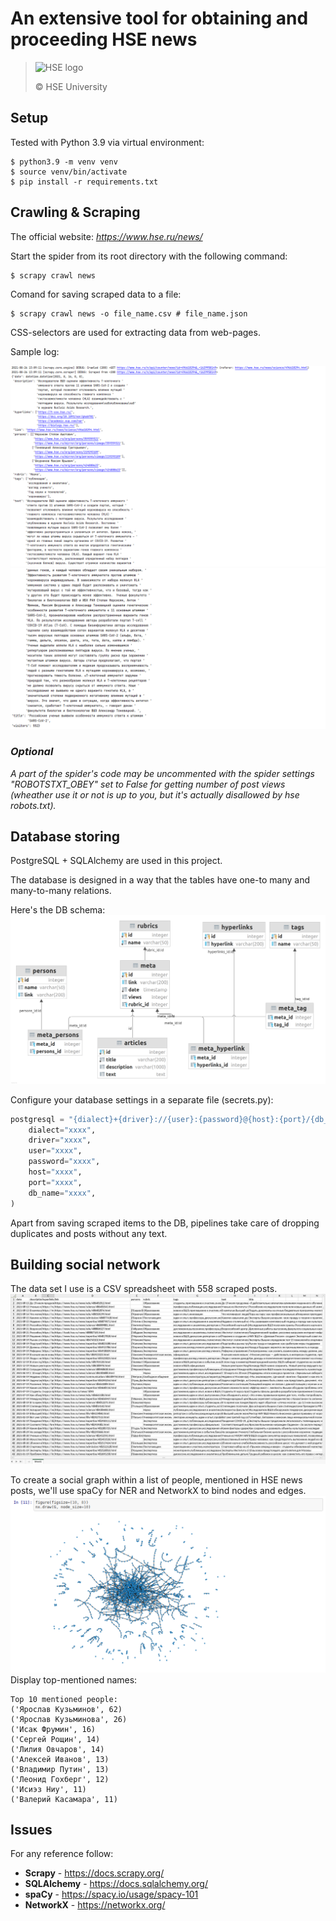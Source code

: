 # An extensive tool for obtaining and proceeding HSE news 
> ![HSE logo](https://www.hse.ru/data/2020/11/16/1367273515/HSE_University_blue.png) 
>
> © HSE University
## Setup
Tested with Python 3.9 via virtual environment:
```shell
$ python3.9 -m venv venv
$ source venv/bin/activate
$ pip install -r requirements.txt
```

## Crawling & Scraping

The official website: *https://www.hse.ru/news/*

Start the spider from its root directory with the following command:
```shell
$ scrapy crawl news
```

Comand for saving scraped data to a file:
```shell
$ scrapy crawl news -o file_name.csv # file_name.json
```
CSS-selectors are used for extracting data from web-pages.

Sample log:

![log1](/images/log1.png)
![log2](/images/log2.png)

### *Optional*
*A part of the spider's code may be uncommented with the spider settings "ROBOTSTXT_OBEY" set to False for getting number of post views (wheather use it or not is up to you, but it's actually disallowed by hse robots.txt).*

## Database storing

PostgreSQL + SQLAlchemy are used in this project. 

The database is designed in a way that the tables have one-to many and many-to-many relations.

Here's the DB schema:
![db_schema](/images/news_hse.png)

Configure your database settings in a separate file (secrets.py):
```python
postgresql = "{dialect}+{driver}://{user}:{password}@{host}:{port}/{db_name}".format(
    dialect="xxxx",
    driver="xxxx",
    user="xxxx",
    password="xxxx",
    host="xxxx",
    port="xxxx",
    db_name="xxxx",
)
```
Apart from saving scraped items to the DB, pipelines take care of dropping duplicates and posts without any text.

## Building social network

The data set I use is a CSV spreadsheet with 558 scraped posts.
![csv](/images/news_table.png)

To create a social graph within a list of people, mentioned in HSE news posts, we'll use spaCy for NER and NetworkX to bind nodes and edges.
![graph](/images/graph.png)
Display top-mentioned names:

```
Top 10 mentioned people:
('Ярослав Кузьминов', 62)
('Ярослав Кузьминова', 26)
('Исак Фрумин', 16)
('Сергей Рощин', 14)
('Лилия Овчаров', 14)
('Алексей Иванов', 13)
('Владимир Путин', 13)
('Леонид Гохберг', 12)
('Исиэз Ниу', 11)
('Валерий Касамара', 11)
```

## Issues
For any reference follow:
* __Scrapy__ - https://docs.scrapy.org/
* __SQLAlchemy__ - https://docs.sqlalchemy.org/
* __spaCy__ - https://spacy.io/usage/spacy-101
* __NetworkX__ - https://networkx.org/
